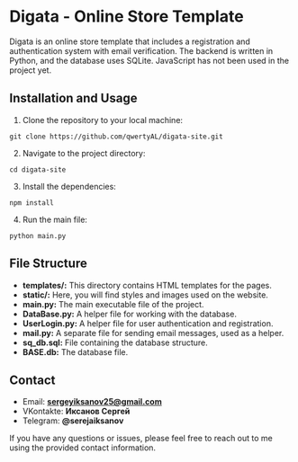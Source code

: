 # Digata - Online Store Template

  Digata is an online store template that includes a registration and authentication system with email verification. The backend is written in Python, and the database uses SQLite. JavaScript has not been used in the project yet.

## Installation and Usage

1. Clone the repository to your local machine:
```
git clone https://github.com/qwertyAL/digata-site.git
```
2. Navigate to the project directory:
```
cd digata-site
```
3. Install the dependencies:
```
npm install
```
4. Run the main file:
```
python main.py
```

## File Structure

- **templates/:** This directory contains HTML templates for the pages.
- **static/:** Here, you will find styles and images used on the website.
- **main.py:** The main executable file of the project.
- **DataBase.py:** A helper file for working with the database.
- **UserLogin.py:** A helper file for user authentication and registration.
- **mail.py:** A separate file for sending email messages, used as a helper.
- **sq_db.sql:** File containing the database structure.
- **BASE.db:** The database file.
 
## Contact

- Email: **sergeyiksanov25@gmail.com**
- VKontakte: **Иксанов Сергей**
- Telegram: **@serejaiksanov**

If you have any questions or issues, please feel free to reach out to me using the provided contact information.
